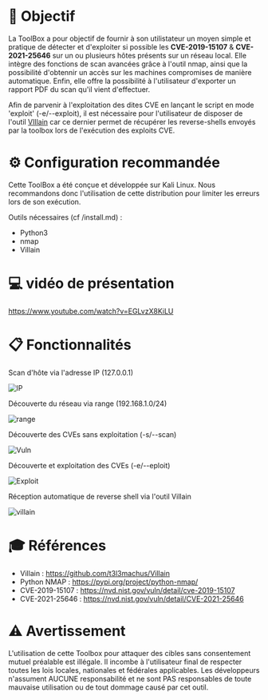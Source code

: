 

# :dart: Objectif

La ToolBox a pour objectif de fournir à son utilistateur un moyen simple et pratique de détecter et d'exploiter si possible les **CVE-2019-15107** & **CVE-2021-25646** sur un ou plusieurs hôtes présents sur un réseau local.
Elle intègre des fonctions de scan avancées grâce à l'outil nmap, ainsi que la possibilité d'obtennir un accès sur les machines compromises de manière automatique. Enfin, elle offre la possibilité à l'utilisateur d'exporter un rapport PDF du scan qu'il vient d'effectuer.

Afin de parvenir à l'exploitation des dites CVE en lançant le script en mode 'exploit' (-e/--exploit), il est nécessaire pour l'utilisateur de disposer de l'outil [VIllain](https://github.com/t3l3machus/Villain) car ce dernier permet de récupérer les reverse-shells envoyés par la toolbox lors de l'exécution des exploits CVE.

# :gear: Configuration recommandée

Cette ToolBox a été conçue et développée sur Kali Linux. Nous recommandons donc l'utilisation de cette distribution pour limiter les erreurs lors de son exécution.

Outils nécessaires (cf /install.md) :
  - Python3
  - nmap
  - Villain
    
# :computer: vidéo de présentation

https://www.youtube.com/watch?v=EGLvzX8KiLU

# :clipboard: Fonctionnalités 
Scan d'hôte via l'adresse IP (127.0.0.1)

![IP](https://github.com/SpiritixCS/ToolBox/assets/77000299/a524e2d1-3b9e-4bb1-b87d-12247a411b05)


Découverte du réseau via range (192.168.1.0/24)

![range](https://github.com/SpiritixCS/ToolBox/assets/77000299/c12d208e-deca-4a28-8b82-b15e24b8d886)


Découverte des CVEs sans exploitation (-s/--scan)

![Vuln](https://github.com/SpiritixCS/ToolBox/assets/77000299/8a02d384-3b35-4f5c-8699-e6206715702a)


Découverte et exploitation des CVEs (-e/--eploit)

![Exploit](https://github.com/SpiritixCS/ToolBox/assets/77000299/6a141df1-82ec-424b-acf4-2fef08c925b0)


Réception automatique de reverse shell via l'outil Villain 

![villain](https://github.com/SpiritixCS/ToolBox/assets/77000299/10e1ec00-d9e7-4cd4-af17-02443303d4af)



# :mortar_board: Références

- Villain : https://github.com/t3l3machus/Villain 
- Python NMAP : https://pypi.org/project/python-nmap/ 
- CVE-2019-15107 : https://nvd.nist.gov/vuln/detail/cve-2019-15107 
- CVE-2021-25646 : https://nvd.nist.gov/vuln/detail/CVE-2021-25646

# :warning: Avertissement

L'utilisation de cette Toolbox pour attaquer des cibles sans consentement mutuel préalable est illégale. Il incombe à l'utilisateur final de respecter toutes les lois locales, nationales et fédérales applicables. Les développeurs n'assument AUCUNE responsabilité et ne sont PAS responsables de toute mauvaise utilisation ou de tout dommage causé par cet outil.
